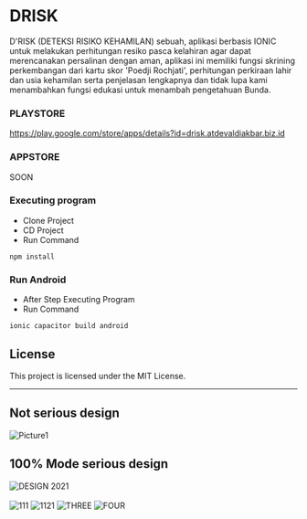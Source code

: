 # DRISK
D'RISK (DETEKSI RISIKO KEHAMILAN) sebuah, aplikasi berbasis IONIC untuk melakukan perhitungan resiko pasca kelahiran agar dapat merencanakan persalinan dengan aman, aplikasi ini memiliki fungsi skrining perkembangan dari kartu skor 'Poedji Rochjati', perhitungan perkiraan lahir dan usia kehamilan serta penjelasan lengkapnya dan tidak lupa kami menambahkan fungsi edukasi untuk menambah pengetahuan Bunda.

### PLAYSTORE
https://play.google.com/store/apps/details?id=drisk.atdevaldiakbar.biz.id

### APPSTORE
SOON

### Executing program
* Clone Project
* CD Project
* Run Command
```
npm install
```

### Run Android
* After Step Executing Program
* Run Command
```
ionic capacitor build android
```

## License
This project is licensed under the MIT License.
<hr>

## Not serious design
![Picture1](https://user-images.githubusercontent.com/19890311/125158531-fe720d80-e19b-11eb-9237-9bce9c7842c0.png)

## 100% Mode serious design
![DESIGN 2021](https://user-images.githubusercontent.com/19890311/125158529-fb771d00-e19b-11eb-9e74-5054c14946ef.png)
<br><br>
![111](https://user-images.githubusercontent.com/19890311/125158523-f7e39600-e19b-11eb-8956-a491c1d23318.png)
![1121](https://user-images.githubusercontent.com/19890311/125158527-fa45f000-e19b-11eb-83c0-dcb870b9cba7.png)
![THREE](https://user-images.githubusercontent.com/19890311/125121147-ab597580-e11d-11eb-87fa-6de34a5fff71.png)
![FOUR](https://user-images.githubusercontent.com/19890311/125121136-a8f71b80-e11d-11eb-9204-3cfe89486765.png)
